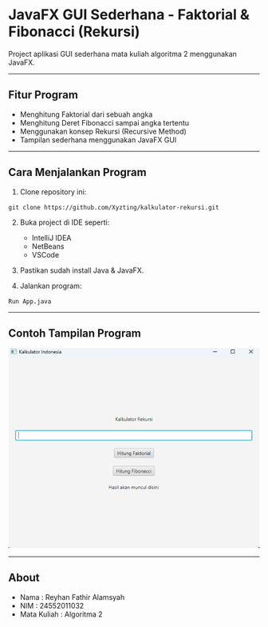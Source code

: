 # JavaFX GUI Sederhana - Faktorial & Fibonacci (Rekursi)

Project aplikasi GUI sederhana mata kuliah algoritma 2 menggunakan JavaFX.

---

## Fitur Program

- Menghitung Faktorial dari sebuah angka
- Menghitung Deret Fibonacci sampai angka tertentu
- Menggunakan konsep Rekursi (Recursive Method)
- Tampilan sederhana menggunakan JavaFX GUI

---

## Cara Menjalankan Program

1. Clone repository ini:

```
git clone https://github.com/Xyzting/kalkulator-rekursi.git
```

2. Buka project di IDE seperti:

   - IntelliJ IDEA
   - NetBeans
   - VSCode

3. Pastikan sudah install Java & JavaFX.

4. Jalankan program:

```
Run App.java
```

---

## Contoh Tampilan Program

![Contoh Program](image.png)

---

## About

- Nama : Reyhan Fathir Alamsyah
- NIM : 24552011032
- Mata Kuliah : Algoritma 2
